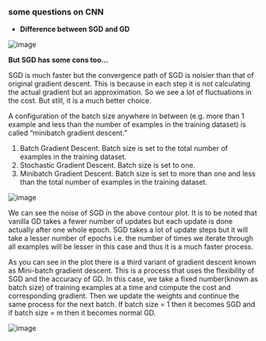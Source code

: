 ### __some questions on CNN__

- __Difference between SGD and GD__

![image](https://user-images.githubusercontent.com/51910127/132727548-abaac1ec-7308-4e7a-840e-bceb72079bbe.png)

__But SGD has some cons too…__

SGD is much faster but the convergence path of SGD is noisier than that of original gradient descent. This is because in each step it is not calculating the actual gradient but an approximation. So we see a lot of fluctuations in the cost. But still, it is a much better choice.

A configuration of the batch size anywhere in between (e.g. more than 1 example and less than the number of examples in the training dataset) is called “minibatch gradient descent.”

1. Batch Gradient Descent. Batch size is set to the total number of examples in the training dataset.
2. Stochastic Gradient Descent. Batch size is set to one.
3. Minibatch Gradient Descent. Batch size is set to more than one and less than the total number of examples in the training dataset.

![image](https://user-images.githubusercontent.com/51910127/132750911-7a298c3d-4513-411e-a237-d91dfedc2e2f.png)

We can see the noise of SGD in the above contour plot. It is to be noted that vanilla GD takes a fewer number of updates but each update is done actually after one whole epoch. SGD takes a lot of update steps but it will take a lesser number of epochs i.e. the number of times we iterate through all examples will be lesser in this case and thus it is a much faster process.

As you can see in the plot there is a third variant of gradient descent known as Mini-batch gradient descent. This is a process that uses the flexibility of SGD and the accuracy of GD. In this case, we take a fixed number(known as batch size) of training examples at a time and compute the cost and corresponding gradient. Then we update the weights and continue the same process for the next batch. If batch size = 1 then it becomes SGD and if batch size = m then it becomes normal GD.

![image](https://user-images.githubusercontent.com/51910127/132753875-bb5f23b3-b741-45fe-9e58-567ec74d4d77.png)


